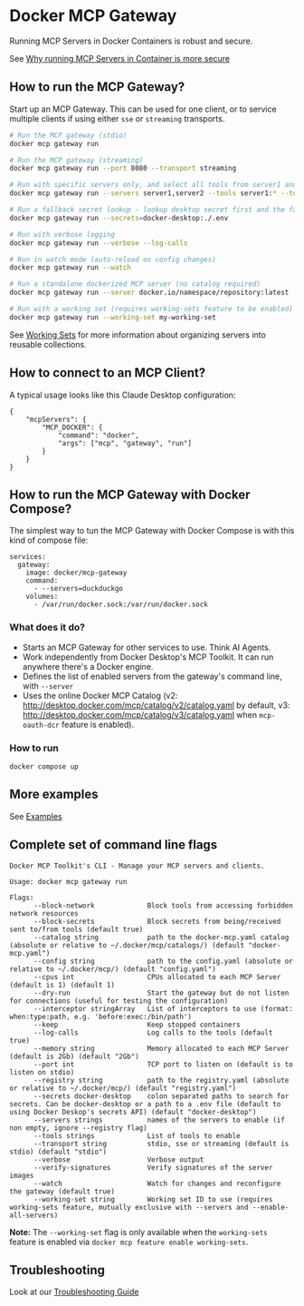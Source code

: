 # Docker MCP Gateway

Running MCP Servers in Docker Containers is robust and secure. 

See [Why running MCP Servers in Container is more secure](security.md)

## How to run the MCP Gateway?

Start up an MCP Gateway. This can be used for one client, or to service multiple clients if using either `sse` or `streaming` transports.

```bash
# Run the MCP gateway (stdio)
docker mcp gateway run

# Run the MCP gateway (streaming)
docker mcp gateway run --port 8080 --transport streaming

# Run with specific servers only, and select all tools from server1 and just tool2 from server2
docker mcp gateway run --servers server1,server2 --tools server1:* --tools server2:tool2

# Run a fallback secret lookup - lookup desktop secret first and the fallback to a local .env file
docker mcp gateway run --secrets=docker-desktop:./.env

# Run with verbose logging
docker mcp gateway run --verbose --log-calls

# Run in watch mode (auto-reload on config changes)
docker mcp gateway run --watch

# Run a standalone dockerized MCP server (no catalog required)
docker mcp gateway run --server docker.io/namespace/repository:latest

# Run with a working set (requires working-sets feature to be enabled)
docker mcp gateway run --working-set my-working-set
```

See [Working Sets](working-sets.md) for more information about organizing servers into reusable collections.

## How to connect to an MCP Client?

A typical usage looks like this Claude Desktop configuration:

```
{
    "mcpServers": {
        "MCP_DOCKER": {
            "command": "docker",
            "args": ["mcp", "gateway", "run"]
        }
    }
}
```

## How to run the MCP Gateway with Docker Compose?

The simplest way to tun the MCP Gateway with Docker Compose is with this kind of compose file:

```
services:
  gateway:
    image: docker/mcp-gateway
    command:
      - --servers=duckduckgo
    volumes:
      - /var/run/docker.sock:/var/run/docker.sock
```

### What does it do?

+ Starts an MCP Gateway for other services to use. Think AI Agents.
+ Work independently from Docker Desktop's MCP Toolkit. It can run anywhere there's a Docker engine.
+ Defines the list of enabled servers from the gateway's command line, with `--server`
+ Uses the online Docker MCP Catalog (v2: http://desktop.docker.com/mcp/catalog/v2/catalog.yaml by default, v3: http://desktop.docker.com/mcp/catalog/v3/catalog.yaml when `mcp-oauth-dcr` feature is enabled).

### How to run

```console
docker compose up
```

## More examples

See [Examples](examples/README.md)

## Complete set of command line flags

```
Docker MCP Toolkit's CLI - Manage your MCP servers and clients.

Usage: docker mcp gateway run

Flags:
      --block-network             Block tools from accessing forbidden network resources
      --block-secrets             Block secrets from being/received sent to/from tools (default true)
      --catalog string            path to the docker-mcp.yaml catalog (absolute or relative to ~/.docker/mcp/catalogs/) (default "docker-mcp.yaml")
      --config string             path to the config.yaml (absolute or relative to ~/.docker/mcp/) (default "config.yaml")
      --cpus int                  CPUs allocated to each MCP Server (default is 1) (default 1)
      --dry-run                   Start the gateway but do not listen for connections (useful for testing the configuration)
      --interceptor stringArray   List of interceptors to use (format: when:type:path, e.g. 'before:exec:/bin/path')
      --keep                      Keep stopped containers
      --log-calls                 Log calls to the tools (default true)
      --memory string             Memory allocated to each MCP Server (default is 2Gb) (default "2Gb")
      --port int                  TCP port to listen on (default is to listen on stdio)
      --registry string           path to the registry.yaml (absolute or relative to ~/.docker/mcp/) (default "registry.yaml")
      --secrets docker-desktop    colon separated paths to search for secrets. Can be docker-desktop or a path to a .env file (default to using Docker Deskop's secrets API) (default "docker-desktop")
      --servers strings           names of the servers to enable (if non empty, ignore --registry flag)
      --tools strings             List of tools to enable
      --transport string          stdio, sse or streaming (default is stdio) (default "stdio")
      --verbose                   Verbose output
      --verify-signatures         Verify signatures of the server images
      --watch                     Watch for changes and reconfigure the gateway (default true)
      --working-set string        Working set ID to use (requires working-sets feature, mutually exclusive with --servers and --enable-all-servers)
```

**Note:** The `--working-set` flag is only available when the `working-sets` feature is enabled via `docker mcp feature enable working-sets`.

## Troubleshooting

Look at our [Troubleshooting Guide](/docs/troubleshooting.md)
